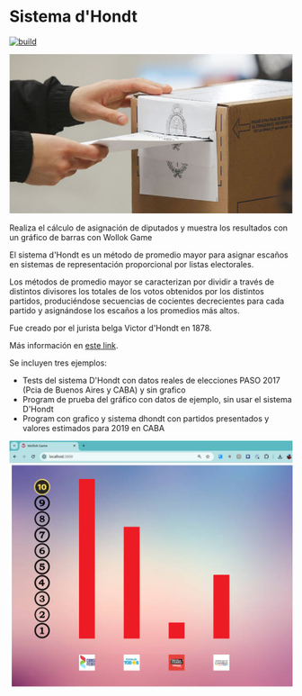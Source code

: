 # Sistema d'Hondt
 
[![build](https://github.com/wollok/ejemploDhondt-Game/actions/workflows/ci.yml/badge.svg)](https://github.com/wollok/ejemploDhondt-Game/actions/workflows/ci.yml)

![elecciones](./images/elecciones.jpg)

Realiza el cálculo de asignación de diputados y muestra los resultados con un gráfico de barras con Wollok Game
 
El sistema d'Hondt es un método de promedio mayor para asignar escaños en sistemas de representación proporcional por listas electorales. 

Los métodos de promedio mayor se caracterizan por dividir a través de distintos divisores los totales de los votos obtenidos por los distintos partidos, produciéndose secuencias de cocientes decrecientes para cada partido y asignándose los escaños a los promedios más altos.

Fue creado por el jurista belga Victor d'Hondt en 1878.

Más información en [este link](https://www.wikiwand.com/es/Sistema_d%27Hondt).

Se incluyen tres ejemplos:

- Tests del sistema D'Hondt con datos reales de elecciones PASO 2017 (Pcia de Buenos Aires y CABA) y sin grafico
- Program de prueba del gráfico con datos de ejemplo, sin usar el sistema D'Hondt
- Program con grafico y sistema dhondt con partidos presentados y valores estimados para 2019 en CABA

![demo](./images/dhont_game.png)